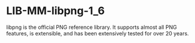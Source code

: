 # LIB-MM-libpng-1_6
libpng is the official PNG reference library. It supports almost all PNG features, is extensible, and has been extensively tested for over 20 years.
